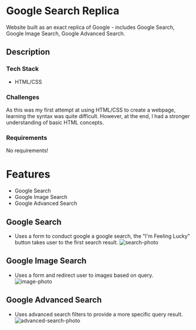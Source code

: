 # Google Search Replica
Website built as an exact replica of Google - includes Google Search, Google Image Search, Google Advanced Search.

## Description
### Tech Stack
- HTML/CSS

### Challenges
As this was my first attempt at using HTML/CSS to create a webpage, learning the syntax was quite difficult. However, at the end, I had a stronger understanding of basic HTML concepts. 

### Requirements
No requirements!

# Features
- Google Search
- Google Image Search
- Google Advanced Search

## Google Search
- Uses a form to conduct google a google search, the "I'm Feeling Lucky" button takes user to the first search result.
![search-photo](https://user-images.githubusercontent.com/89746098/187576247-a43184fa-337a-4b9e-a3ab-73ffab553a50.jpg)

## Google Image Search
- Uses a form and redirect user to images based on query.
![image-photo](https://user-images.githubusercontent.com/89746098/187576273-b11cf534-baf2-477c-aac2-e4d09dfbe10d.jpg)


## Google Advanced Search
- Uses advanced search filters to provide a more specific query result.
![advanced-search-photo](https://user-images.githubusercontent.com/89746098/187576303-7e477386-a675-4fea-a412-153474840fc8.jpg)

